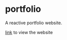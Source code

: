 # portfolio

A reactive portfolio website. 

<a href="https://teja0o8.github.io/portfolio/src/" target="_blank" >link</a> to view the website

